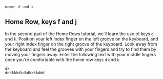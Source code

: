 ```ngMeta
name: d and k
```

## Home Row, keys f and j

In the second part of the Home Rows tutorial, we'll learn the use of keys `d` and `k`.
Position your left index finger on the left groove on the keyboard, and your right index finger on the right groove of the keyboard. Look away from the keyboard and feel the grooves with your fingers and try to find them by moving your fingers away.
Enter the following text with your middle fingers once you're comfortable with the home row keys `d` and `k`


```practicetyping
dk
dddkkkdkdkdkkkkddd
```
